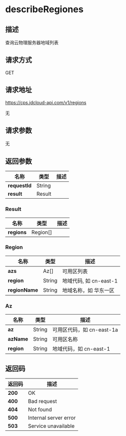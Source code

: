 # describeRegiones


## 描述
查询云物理服务器地域列表

## 请求方式
GET

## 请求地址
https://cps.jdcloud-api.com/v1/regions

无

## 请求参数
无


## 返回参数
|名称|类型|描述|
|---|---|---|
|**requestId**|String| |
|**result**|Result| |

### Result
|名称|类型|描述|
|---|---|---|
|**regions**|Region[]| |
### Region
|名称|类型|描述|
|---|---|---|
|**azs**|Az[]|可用区列表|
|**region**|String|地域代码, 如 cn-east-1|
|**regionName**|String|地域名称，如 华东一区|
### Az
|名称|类型|描述|
|---|---|---|
|**az**|String|可用区代码，如 cn-east-1a|
|**azName**|String|可用区名称|
|**region**|String|地域代码，如 cn-east-1|

## 返回码
|返回码|描述|
|---|---|
|**200**|OK|
|**400**|Bad request|
|**404**|Not found|
|**500**|Internal server error|
|**503**|Service unavailable|
